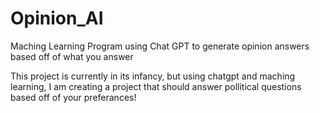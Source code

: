 # Opinion_AI
Maching Learning Program using Chat GPT to generate opinion answers based off of what you answer

This project is currently in its infancy, but using chatgpt and maching learning, I am creating a project that should answer pollitical questions based off of your preferances!
